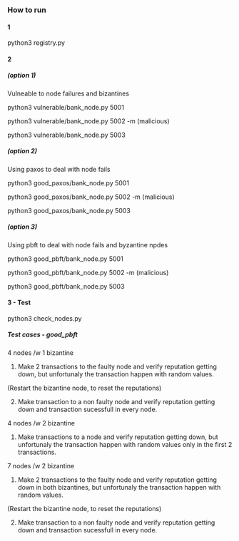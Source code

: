 ### How to run

#### 1
python3 registry.py 

#### 2 
##### (option 1)
Vulneable to node failures and bizantines

python3 vulnerable/bank_node.py 5001

python3 vulnerable/bank_node.py 5002 -m  (malicious)

python3 vulnerable/bank_node.py 5003

##### (option 2)  
Using paxos to deal with node fails

python3 good_paxos/bank_node.py 5001

python3 good_paxos/bank_node.py 5002 -m  (malicious)

python3 good_paxos/bank_node.py 5003

##### (option 3)  
Using pbft to deal with node fails and byzantine npdes

python3 good_pbft/bank_node.py 5001

python3 good_pbft/bank_node.py 5002 -m  (malicious)

python3 good_pbft/bank_node.py 5003


#### 3 - Test
python3 check_nodes.py


##### Test cases - good_pbft

4 nodes /w 1 bizantine

1. Make 2 transactions to the faulty node and verify reputation getting down, but unfortunaly the transaction happen with random values. 

(Restart the bizantine node, to reset the reputations)

2. Make transaction to a non faulty node and verify reputation getting down and transaction sucessfull in every node. 


4 nodes /w 2 bizantine

1. Make transactions to a node and verify reputation getting down, but unfortunaly the transaction happen with random values only in the first 2 transactions. 

7 nodes /w 2 bizantine

1.  Make 2 transactions to the faulty node and verify reputation getting down in both bizantines, but unfortunaly the transaction happen with random values. 


(Restart the bizantine node, to reset the reputations)

2. Make transaction to a non faulty node and verify reputation getting down and transaction sucessfull in every node. 



